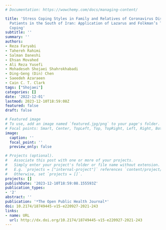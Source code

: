 ```yaml
---
# Documentation: https://wowchemy.com/docs/managing-content/

title: 'Stress Coping Styles in Family and Relatives of Coronavirus Disease 2019 (COVID-19)
  Patients in the South of Iran: Application of Lazarus and Folkman’s Theory of Stress
  Coping'
subtitle: ''
summary: ''
authors:
- Reza Faryabi
- Tahereh Rahimi
- Salman Daneshi
- Ehsan Movahed
- Ali Reza Yusefi
- Mohadeseh Shojaei Shahrokhabadi
- Ding-Geng (Din) Chen
- Saeedeh Azaraeen
- Cain C. T. Clark
tags: ["Shojaei"]
categories: []
date: '2022-12-01'
lastmod: 2023-12-10T18:59:08Z
featured: false
draft: false

# Featured image
# To use, add an image named `featured.jpg/png` to your page's folder.
# Focal points: Smart, Center, TopLeft, Top, TopRight, Left, Right, BottomLeft, Bottom, BottomRight.
image:
  caption: ''
  focal_point: ''
  preview_only: false

# Projects (optional).
#   Associate this post with one or more of your projects.
#   Simply enter your project's folder or file name without extension.
#   E.g. `projects = ["internal-project"]` references `content/project/deep-learning/index.md`.
#   Otherwise, set `projects = []`.
projects: []
publishDate: '2023-12-10T18:59:08.155593Z'
publication_types:
- '2'
abstract: ''
publication: '*The Open Public Health Journal*'
doi: 10.2174/18749445-v15-e220927-2021-243
links:
- name: URL
  url: http://dx.doi.org/10.2174/18749445-v15-e220927-2021-243
---
```

